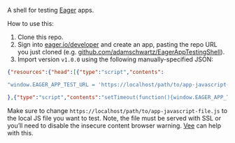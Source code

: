 A shell for testing [Eager](https://eager.io) apps.

How to use this:

1. Clone this repo.
1. Sign into [eager.io/developer](https://eager.io/developer) and create an app, pasting the repo URL you just cloned (e.g. [github.com/adamschwartz/EagerAppTestingShell](https://github.com/adamschwartz/EagerAppTestingShell)).
1. Import version `v1.0.0` using the following manually-specified JSON:

```JSON
{"resources":{"head":[{"type":"script","contents":

"window.EAGER_APP_TEST_URL = 'https://localhost/path/to/app-javascript-file.js';"

},{"type":"script","contents":"setTimeout(function(){window.EAGER_APP_TEST_OPTIONS=INSTALL_OPTIONS;Eager.loadAsync.script=[window.EAGER_APP_TEST_URL];Eager.reloadBody()});"}]}}
```

Make sure to change `https://localhost/path/to/app-javascript-file.js` to the local JS file you want to test. Note, the file must be served with SSL or you’ll need to disable the insecure content browser warning. [Vee](https://github.com/HubSpot/vee) can help with this.
